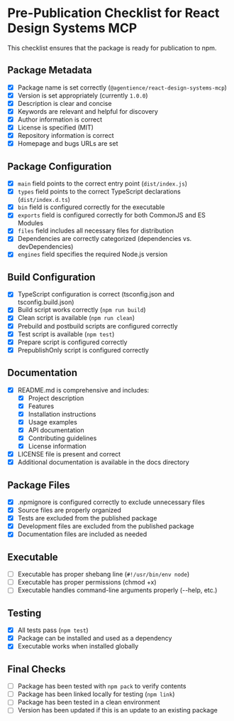# Pre-Publication Checklist for React Design Systems MCP

This checklist ensures that the package is ready for publication to npm.

## Package Metadata

- [x] Package name is set correctly (`@agentience/react-design-systems-mcp`)
- [x] Version is set appropriately (currently `1.0.0`)
- [x] Description is clear and concise
- [x] Keywords are relevant and helpful for discovery
- [x] Author information is correct
- [x] License is specified (MIT)
- [x] Repository information is correct
- [x] Homepage and bugs URLs are set

## Package Configuration

- [x] `main` field points to the correct entry point (`dist/index.js`)
- [x] `types` field points to the correct TypeScript declarations (`dist/index.d.ts`)
- [x] `bin` field is configured correctly for the executable
- [x] `exports` field is configured correctly for both CommonJS and ES Modules
- [x] `files` field includes all necessary files for distribution
- [x] Dependencies are correctly categorized (dependencies vs. devDependencies)
- [x] `engines` field specifies the required Node.js version

## Build Configuration

- [x] TypeScript configuration is correct (tsconfig.json and tsconfig.build.json)
- [x] Build script works correctly (`npm run build`)
- [x] Clean script is available (`npm run clean`)
- [x] Prebuild and postbuild scripts are configured correctly
- [x] Test script is available (`npm test`)
- [x] Prepare script is configured correctly
- [x] PrepublishOnly script is configured correctly

## Documentation

- [x] README.md is comprehensive and includes:
  - [x] Project description
  - [x] Features
  - [x] Installation instructions
  - [x] Usage examples
  - [x] API documentation
  - [x] Contributing guidelines
  - [x] License information
- [x] LICENSE file is present and correct
- [x] Additional documentation is available in the docs directory

## Package Files

- [x] .npmignore is configured correctly to exclude unnecessary files
- [x] Source files are properly organized
- [x] Tests are excluded from the published package
- [x] Development files are excluded from the published package
- [x] Documentation files are included as needed

## Executable

- [ ] Executable has proper shebang line (`#!/usr/bin/env node`)
- [ ] Executable has proper permissions (chmod +x)
- [ ] Executable handles command-line arguments properly (--help, etc.)

## Testing

- [x] All tests pass (`npm test`)
- [x] Package can be installed and used as a dependency
- [x] Executable works when installed globally

## Final Checks

- [ ] Package has been tested with `npm pack` to verify contents
- [ ] Package has been linked locally for testing (`npm link`)
- [ ] Package has been tested in a clean environment
- [ ] Version has been updated if this is an update to an existing package